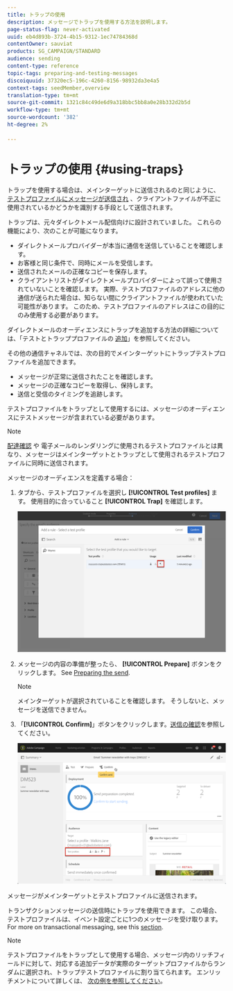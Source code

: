 ```yaml
---
title: トラップの使用
description: メッセージでトラップを使用する方法を説明します。
page-status-flag: never-activated
uuid: eb4d893b-3724-4b15-9312-1ec74784368d
contentOwner: sauviat
products: SG_CAMPAIGN/STANDARD
audience: sending
content-type: reference
topic-tags: preparing-and-testing-messages
discoiquuid: 37320ec5-196c-4260-8156-98932da3e4a5
context-tags: seedMember,overview
translation-type: tm+mt
source-git-commit: 1321c84c49de6d9a318bbc5bb8a0e28b332d2b5d
workflow-type: tm+mt
source-wordcount: '382'
ht-degree: 2%

---
```



# トラップの使用 {#using-traps}

トラップを使用する場合は、メインターゲットに送信されるのと同じように、 [テストプロファイルにメッセージが送信され](../../audiences/using/managing-test-profiles.md) 、クライアントファイルが不正に使用されているかどうかを識別する手段として送信されます。

トラップは、元々ダイレクトメール配信向けに設計されていました。 これらの機能により、次のことが可能になります。

* ダイレクトメールプロバイダーが本当に通信を送信していることを確認します。
* お客様と同じ条件で、同時にメールを受信します。
* 送信されたメールの正確なコピーを保存します。
* クライアントリストがダイレクトメールプロバイダーによって誤って使用されていないことを確認します。 実際、テストプロファイルのアドレスに他の通信が送られた場合は、知らない間にクライアントファイルが使われていた可能性があります。 このため、テストプロファイルのアドレスはこの目的にのみ使用する必要があります。

ダイレクトメールのオーディエンスにトラップを追加する方法の詳細については、「テストとトラッププロファイルの [追加](../../channels/using/defining-the-direct-mail-audience.md#adding-test-and-trap-profiles)」を参照してください。

その他の通信チャネルでは、次の目的でメインターゲットにトラップテストプロファイルを追加できます。

* メッセージが正常に送信されたことを確認します。
* メッセージの正確なコピーを取得し、保持します。
* 送信と受信のタイミングを追跡します。

テストプロファイルをトラップとして使用するには、メッセージのオーディエンスにテストメッセージが含まれている必要があります。

>[!NOTE]
>
>[配達確認](../../sending/using/sending-proofs.md) や [](../../sending/using/email-rendering.md)電子メールのレンダリングに使用されるテストプロファイルとは異なり、メッセージはメインターゲットとトラップとして使用されるテストプロファイルに同時に送信されます。

メッセージのオーディエンスを定義する場合：

1. タブから、テストプロファイルを選択し **[!UICONTROL Test profiles]** ます。 使用目的に合っていること **[!UICONTROL Trap]** を確認します。

   ![](assets/trap_select.png)

1. メッセージの内容の準備が整ったら、 **[!UICONTROL Prepare]** ボタンをクリックします。 See [Preparing the send](../../sending/using/preparing-the-send.md).
   >[!NOTE]
   >
   >メインターゲットが選択されていることを確認します。 そうしないと、メッセージを送信できません。

1. 「**[!UICONTROL Confirm]**」ボタンをクリックします。[送信の確認](../../sending/using/confirming-the-send.md)を参照してください。

   ![](assets/trap_confirm.png)

メッセージがメインターゲットとテストプロファイルに送信されます。

トランザクションメッセージの送信時にトラップを使用できます。 この場合、テストプロファイルは、イベント設定ごとに1つのメッセージを受け取ります。 For more on transactional messaging, see this [section](../../channels/using/getting-started-with-transactional-msg.md).

>[!NOTE]
>
>テストプロファイルをトラップとして使用する場合、メッセージ内のリッチフィールドに対して、対応する追加データが実際のターゲットプロファイルからランダムに選択され、トラップテストプロファイルに割り当てられます。 エンリッチメントについて詳しくは、 [次の例を参照してください](../../automating/using/enriching-profile-data-file.md)。
